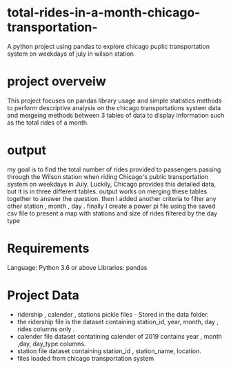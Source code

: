 # total-rides-in-a-month-chicago-transportation-
A python project using pandas to explore chicago puplic transportation system on weekdays of july in wilson station

# project overveiw
This project focuses on pandas library usage and simple statistics methods to perform descriptive analysis on the chicago transportations system data and mergeing methods between 3 tables of data to display information such as the total rides of a month.

# output
my goal is to find the total number of rides provided to passengers passing through the Wilson station when riding Chicago's public transportation system on weekdays in July. Luckily, Chicago provides this detailed data, but it is in three different tables. output works on merging these tables together to answer the question. then I added another criteria to filter any other station , month , day . finally I create a power pi file using the saved csv file to present a map with stations and size of rides filtered by the day type

# Requirements
Language: Python 3.6 or above
Libraries: pandas
# Project Data
- ridership , calender , stations pickle files - Stored in the data folder.
- the ridership file is the dataset containing station_id, year, month, day , rides columns only .
- calender file dataset contatining calender of 2019 contains year , month ,day, day_type columns.
- station file dataset containing station_id , station_name, location.
- files loaded from chicago transportation system
